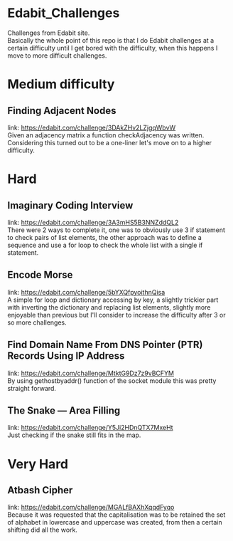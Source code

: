 # Edabit_Challenges
Challenges from Edabit site.  <br>
Basically the whole point of this repo is that I do Edabit challenges at a certain difficulty until I get bored with the difficulty, when this happens I move to more difficult challenges.
# Medium difficulty
## Finding Adjacent Nodes
link: https://edabit.com/challenge/3DAkZHv2LZjgqWbvW  <br>
Given an adjacency matrix a function checkAdjacency was written.  <br>
Considering this turned out to be a one-liner let's move on to a higher difficulty.
# Hard
## Imaginary Coding Interview
link: https://edabit.com/challenge/3A3mHS5B3NNZddQL2  <br>
There were 2 ways to complete it, one was to obviously use 3 if statement to check pairs of list elements, the other approach was to define a sequence and use a for loop to check the whole list with a single if statement.
## Encode Morse
link: https://edabit.com/challenge/5bYXQfpyoithnQisa <br>
A simple for loop and dictionary accessing by key, a slightly trickier part with inverting the dictionary and replacing list elements, slightly more enjoyable than previous but I'll consider to increase the difficulty after 3 or so more challenges.
## Find Domain Name From DNS Pointer (PTR) Records Using IP Address
link: https://edabit.com/challenge/MtktG9Dz7z9vBCFYM <br>
By using gethostbyaddr() function of the socket module this was pretty straight forward.
## The Snake — Area Filling
link: https://edabit.com/challenge/Y5Ji2HDnQTX7MxeHt <br>
Just checking if the snake still fits in the map.
# Very Hard
## Atbash Cipher
link: https://edabit.com/challenge/MGALfBAXhXqqdFyqo <br>
Because it was requested that the capitalisation was to be retained the set of alphabet in lowercase and uppercase was created, from then a certain shifting did all the work.
## 